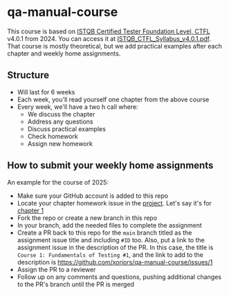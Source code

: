# qa-manual-course

This course is based on [ISTQB Certified Tester Foundation Level, CTFL](https://www.istqb.org/certifications/certified-tester-foundation-level-ctfl-v4-0/) v4.0.1 from 2024. You can access it at [ISTQB_CTFL_Syllabus_v4.0.1.pdf](ISTQB_CTFL_Syllabus_v4.0.1.pdf).  
That course is mostly theoretical, but we add practical examples after each chapter and weekly home assignments.

## Structure

- Will last for 6 weeks
- Each week, you'll read yourself one chapter from the above course
- Every week, we'll have a two h call where:
  - We discuss the chapter
  - Address any questions
  - Discuss practical examples
  - Check homework
  - Assign new homework

## How to submit your weekly home assignments

An example for the course of 2025:
- Make sure your GitHub account is added to this repo
- Locate your chapter homework issue in the [project](https://github.com/orgs/xoriors/projects/2). Let's say it's for [chapter 1](https://github.com/xoriors/qa-manual-course/issues/1)
- Fork the repo or create a new branch in this repo
- In your branch, add the needed files to complete the assignment
- Create a PR back to this repo for the `main` branch titled as the assignment issue title and including `#ID` too. Also, put a link to the assignment issue in the description of the PR.
  In this case, the title is `Course 1: Fundamentals of Testing #1`, and the link to add to the description is https://github.com/xoriors/qa-manual-course/issues/1
- Assign the PR to a reviewer
- Follow up on any comments and questions, pushing additional changes to the PR's branch until the PR is merged
